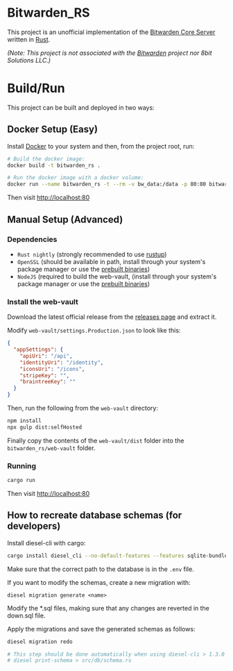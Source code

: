 
# Bitwarden_RS
This project is an unofficial implementation of the [Bitwarden Core Server](https://github.com/bitwarden/core) written in [Rust](https://www.rust-lang.org/).

*(Note: This project is not associated with the [Bitwarden](https://bitwarden.com/) project nor 8bit Solutions LLC.)*

# Build/Run
This project can be built and deployed in two ways:

## Docker Setup (Easy)
Install [Docker](https://www.docker.com/) to your system and then, from the project root, run:
```sh
# Build the docker image:
docker build -t bitwarden_rs .

# Run the docker image with a docker volume:
docker run --name bitwarden_rs -t --rm -v bw_data:/data -p 80:80 bitwarden_rs
```
Then visit [http://localhost:80](http://localhost:80)

## Manual Setup (Advanced)
### Dependencies
- `Rust nightly` (strongly recommended to use [rustup](https://rustup.rs/))
- `OpenSSL` (should be available in path, install through your system's package manager or use the [prebuilt binaries](https://wiki.openssl.org/index.php/Binaries))
- `NodeJS` (required to build the web-vault, (install through your system's package manager or use the [prebuilt binaries](https://nodejs.org/en/download/))

### Install the web-vault
Download the latest official release from the [releases page](https://github.com/bitwarden/web/releases) and extract it.

Modify `web-vault/settings.Production.json` to look like this:
```json
{
  "appSettings": {
    "apiUri": "/api",
    "identityUri": "/identity",
    "iconsUri": "/icons",
    "stripeKey": "",
    "braintreeKey": ""
  }
}
```

Then, run the following from the `web-vault` directory:
```sh
npm install
npx gulp dist:selfHosted
```

Finally copy the contents of the `web-vault/dist` folder into the `bitwarden_rs/web-vault` folder.

### Running
```sh
cargo run
```
Then visit [http://localhost:80](http://localhost:80)

## How to recreate database schemas (for developers)
Install diesel-cli with cargo:
```sh
cargo install diesel_cli --no-default-features --features sqlite-bundled
```

Make sure that the correct path to the database is in the `.env` file.

If you want to modify the schemas, create a new migration with:
```
diesel migration generate <name>
```

Modify the *.sql files, making sure that any changes are reverted in the down.sql file.

Apply the migrations and save the generated schemas as follows:
```sh
diesel migration redo

# This step should be done automatically when using diesel-cli > 1.3.0
# diesel print-schema > src/db/schema.rs
```
